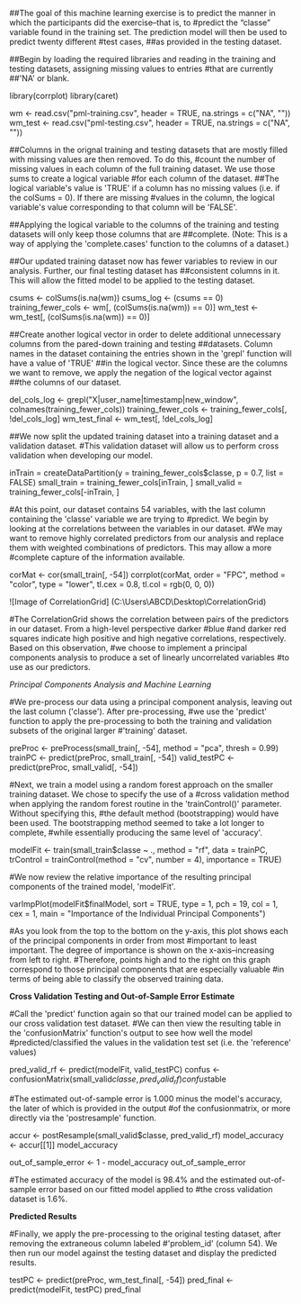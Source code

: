 ##The goal of this machine learning exercise is to predict the manner in which the participants did the exercise–that is, to #predict the “classe” variable found in the training set. The prediction model will then be used to predict twenty different #test cases, 
##as provided in the testing dataset.

##Begin by loading the required libraries and reading in the training and testing datasets, assigning missing values to entries #that are currently 
##'NA' or blank.

library(corrplot)
library(caret)

wm <- read.csv("pml-training.csv", header = TRUE, na.strings = c("NA", ""))
wm_test <- read.csv("pml-testing.csv", header = TRUE, na.strings = c("NA", ""))

##Columns in the orignal training and testing datasets that are mostly filled with missing values are then removed. To do this, #count the number of missing values in each column of the full training dataset. We use those sums to create a logical variable #for each column of the dataset. 
##The logical variable's value is 'TRUE' if a column has no missing values (i.e. if the colSums = 0). If there are missing #values in the column, the logical variable's value corresponding to that column will be 'FALSE'.

##Applying the logical variable to the columns of the training and testing datasets will only keep those columns that are 
##complete. (Note: This is a way of applying the 'complete.cases' function to the columns of a dataset.)

##Our updated training dataset now has fewer variables to review in our analysis. Further, our final testing dataset has 
##consistent columns in it. This will allow the fitted model to be applied to the testing dataset.

csums <- colSums(is.na(wm))
csums_log <- (csums == 0)
training_fewer_cols <- wm[, (colSums(is.na(wm)) == 0)]
wm_test <- wm_test[, (colSums(is.na(wm)) == 0)]

##Create another logical vector in order to delete additional unnecessary columns from the pared-down training and testing
##datasets. Column names in the dataset containing the entries shown in the 'grepl' function will have a value of 'TRUE' 
##in the logical vector. Since these are the columns we want to remove, we apply the negation of the logical vector against 
##the columns of our dataset.

del_cols_log <- grepl("X|user_name|timestamp|new_window", colnames(training_fewer_cols))
training_fewer_cols <- training_fewer_cols[, !del_cols_log]
wm_test_final <- wm_test[, !del_cols_log]

##We now split the updated training dataset into a training dataset and a validation dataset. 
#This validation dataset will allow us to perform cross validation when developing our model.

inTrain = createDataPartition(y = training_fewer_cols$classe, p = 0.7, list = FALSE)
small_train = training_fewer_cols[inTrain, ]
small_valid = training_fewer_cols[-inTrain, ]

#At this point, our dataset contains 54 variables, with the last column containing the 'classe' variable we are trying to 
#predict. We begin by looking at the correlations between the variables in our dataset. 
#We may want to remove highly correlated predictors from our analysis and replace them with weighted combinations of predictors. This may allow a more 
#complete capture of the information available.

corMat <- cor(small_train[, -54])
corrplot(corMat, order = "FPC", method = "color", type = "lower", tl.cex = 0.8, 
    tl.col = rgb(0, 0, 0))
    
![Image of CorrelationGrid]
(C:\Users\ABCD\Desktop\CorrelationGrid)

#The CorrelationGrid shows the correlation between pairs of the predictors in our dataset. From a high-level perspective darker #blue
#and darker red squares indicate high positive and high negative correlations, respectively. Based on this observation, 
#we choose to implement a principal components analysis to produce a set of linearly uncorrelated variables
#to use as our predictors.

*Principal Components Analysis and Machine Learning*

#We pre-process our data using a principal component analysis, leaving out the last column ('classe'). After pre-processing,
#we use the 'predict' function to apply the pre-processing to both the training and validation subsets of the original larger 
#'training' dataset.

preProc <- preProcess(small_train[, -54], method = "pca", thresh = 0.99)
trainPC <- predict(preProc, small_train[, -54])
valid_testPC <- predict(preProc, small_valid[, -54])

#Next, we train a model using a random forest approach on the smaller training dataset. We chose to specify the use of a 
#cross validation method when applying the random forest routine in the 'trainControl()' parameter. Without specifying this, 
#the default method (bootstrapping) would have been used. The bootstrapping method seemed to take a lot longer to complete,
#while essentially producing the same level of 'accuracy'.

modelFit <- train(small_train$classe ~ ., method = "rf", data = trainPC, trControl = trainControl(method = "cv", 
    number = 4), importance = TRUE)
    
    
#We now review the relative importance of the resulting principal components of the trained model, 'modelFit'.    

varImpPlot(modelFit$finalModel, sort = TRUE, type = 1, pch = 19, col = 1, cex = 1, 
    main = "Importance of the Individual Principal Components")
    
#As you look from the top to the bottom on the y-axis, this plot shows each of the principal components in order from most 
#important to least important. The degree of importance is shown on the x-axis–increasing from left to right. 
#Therefore, points high and to the right on this graph correspond to those principal components that are especially valuable 
#in terms of being able to classify the observed training data.

**Cross Validation Testing and Out-of-Sample Error Estimate**

#Call the 'predict' function again so that our trained model can be applied to our cross validation test dataset. 
#We can then view the resulting table in the 'confusionMatrix' function's output to see how well the model 
#predicted/classified the values in the validation test set (i.e. the 'reference' values)

pred_valid_rf <- predict(modelFit, valid_testPC)
confus <- confusionMatrix(small_valid$classe, pred_valid_rf)
confus$table

#The estimated out-of-sample error is 1.000 minus the model's accuracy, the later of which is provided in the output 
#of the confusionmatrix, or more directly via the 'postresample' function.

accur <- postResample(small_valid$classe, pred_valid_rf)
model_accuracy <- accur[[1]]
model_accuracy

out_of_sample_error <- 1 - model_accuracy
out_of_sample_error

#The estimated accuracy of the model is 98.4% and the estimated out-of-sample error based on our fitted model applied to 
#the cross validation dataset is 1.6%.


**Predicted Results**

#Finally, we apply the pre-processing to the original testing dataset, after removing the extraneous column labeled 
#'problem_id' (column 54). We then run our model against the testing dataset and display the predicted results.

testPC <- predict(preProc, wm_test_final[, -54])
pred_final <- predict(modelFit, testPC)
pred_final




























    
    

    
    
    
    












































